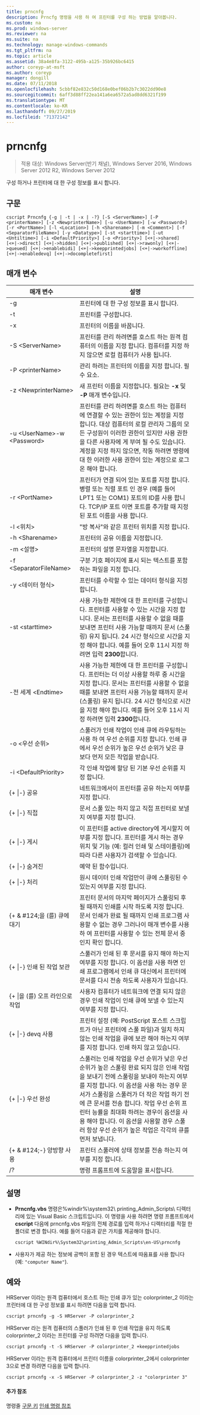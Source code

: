 ```yaml
---
title: prncnfg
description: Prncfg 명령을 사용 하 여 프린터를 구성 하는 방법을 알아봅니다.
ms.custom: na
ms.prod: windows-server
ms.reviewer: na
ms.suite: na
ms.technology: manage-windows-commands
ms.tgt_pltfrm: na
ms.topic: article
ms.assetid: 38a4e8fa-3122-495b-a125-35b926bc6415
author: coreyp-at-msft
ms.author: coreyp
manager: dongill
ms.date: 07/11/2018
ms.openlocfilehash: 5cbbf82e832c50d168e0bef06b2b7c3022dd90e8
ms.sourcegitcommit: 6aff3d88ff22ea141a6ea6572a5ad8dd6321f199
ms.translationtype: MT
ms.contentlocale: ko-KR
ms.lasthandoff: 09/27/2019
ms.locfileid: "71372142"
---
```

# <a name="prncnfg"></a>prncnfg

>적용 대상: Windows Server(반기 채널), Windows Server 2016, Windows Server 2012 R2, Windows Server 2012

구성 하거나 프린터에 대 한 구성 정보를 표시 합니다.

## <a name="syntax"></a>구문
```
cscript Prncnfg {-g | -t | -x | -?} [-S <ServerName>] [-P <printerName>] [-z <NewprinterName>] [-u <UserName>] [-w <Password>] [-r <PortName>] [-l <Location>] [-h <Sharename>] [-m <Comment>] [-f <SeparatorFileName>] [-y <Datatype>] [-st <starttime>] [-ut <Untiltime>] [-i <DefaultPriority>] [-o <Priority>] [<+|->shared] [<+|->direct] [<+|->hidden] [<+|->published] [<+|->rawonly] [<+|->queued] [<+|->enablebidi] [<+|->keepprintedjobs] [<+|->workoffline] [<+|->enabledevq] [<+|->docompletefirst]
```

## <a name="parameters"></a>매개 변수
|매개 변수|설명|
|-------|--------|
|-g|프린터에 대 한 구성 정보를 표시 합니다.|
|-t|프린터를 구성합니다.|
|-x|프린터의 이름을 바꿉니다.|
|-S \<ServerName\>|프린터를 관리 하려면를 호스트 하는 원격 컴퓨터의 이름을 지정 합니다. 컴퓨터를 지정 하지 않으면 로컬 컴퓨터가 사용 됩니다.|
|-P \<printerName\>|관리 하려는 프린터의 이름을 지정 합니다. 필수 요소.|
|-z \<NewprinterName\>|새 프린터 이름을 지정합니다. 필요는 **-x** 및 **-P** 매개 변수입니다.|
|-u \<UserName\>-w \<Password\>|프린터를 관리 하려면를 호스트 하는 컴퓨터에 연결할 수 있는 권한이 있는 계정을 지정 합니다. 대상 컴퓨터의 로컬 관리자 그룹의 모든 구성원이 이러한 권한이 있지만 사용 권한을 다른 사용자에 게 부여 될 수도 있습니다. 계정을 지정 하지 않으면, 작동 하려면 명령에 대 한 이러한 사용 권한이 있는 계정으로 로그온 해야 합니다.|
|-r \<PortName\>|프린터가 연결 되어 있는 포트를 지정 합니다. 병렬 또는 직렬 포트 인 경우 (예를 들어 LPT1 또는 COM1) 포트의 ID를 사용 합니다. TCP/IP 포트 이면 포트를 추가할 때 지정 된 포트 이름을 사용 합니다.|
|-l \<위치\>|"방 복사"와 같은 프린터 위치를 지정 합니다.|
|-h \<Sharename\>|프린터의 공유 이름을 지정합니다.|
|-m \<설명\>|프린터의 설명 문자열을 지정합니다.|
|-f \<SeparatorFileName\>|구분 기호 페이지에 표시 되는 텍스트를 포함 하는 파일을 지정 합니다.|
|-y \<데이터 형식\>|프린터를 수락할 수 있는 데이터 형식을 지정 합니다.|
|-st \<starttime\>|사용 가능한 제한에 대 한 프린터를 구성합니다. 프린터를 사용할 수 있는 시간을 지정 합니다. 문서는 프린터를 사용할 수 없을 때를 보내면 프린터 사용 가능할 때까지 문서 (스풀링) 유지 됩니다. 24 시간 형식으로 시간을 지정 해야 합니다. 예를 들어 오후 11시 지정 하려면 입력 **2300**합니다.|
|-전 세계 \<Endtime\>|사용 가능한 제한에 대 한 프린터를 구성합니다. 프린터는 더 이상 사용할 하루 중 시간을 지정 합니다. 문서는 프린터를 사용할 수 없을 때를 보내면 프린터 사용 가능할 때까지 문서 (스풀링) 유지 됩니다. 24 시간 형식으로 시간을 지정 해야 합니다. 예를 들어 오후 11시 지정 하려면 입력 **2300**합니다.|
|-o \<우선 순위\>|스풀러가 인쇄 작업이 인쇄 큐에 라우팅하는 사용 하 여 우선 순위를 지정 합니다. 인쇄 큐에서 우선 순위가 높은 우선 순위가 낮은 큐 보다 먼저 모든 작업을 받습니다.|
|-i \<DefaultPriority\>|각 인쇄 작업에 할당 된 기본 우선 순위를 지정 합니다.|
|{+ &#124;-} 공유|네트워크에서이 프린터를 공유 하는지 여부를 지정 합니다.|
|{+ &#124;-} 직접|문서 스풀 있는 하지 않고 직접 프린터로 보낼지 여부를 지정 합니다.|
|{+ &#124;-} 게시|이 프린터를 active directory에 게시할지 여부를 지정 합니다. 프린터를 게시 하는 경우 위치 및 기능 (예: 컬러 인쇄 및 스테이플링)에 따라 다른 사용자가 검색할 수 있습니다.|
|{+ &#124;-} 숨겨진|예약 된 함수입니다.|
|{+ &#124;-} 처리|원시 데이터 인쇄 작업만이 큐에 스풀링된 수 있는지 여부를 지정 합니다.|
|{+ & #124;을 (를) 큐에 대기|프린터 문서의 마지막 페이지가 스풀링되 후 될 때까지 인쇄를 시작 하도록 지정 합니다. 문서 인쇄가 완료 될 때까지 인쇄 프로그램 사용할 수 없는 경우 그러나이 매개 변수를 사용 하 여 프린터를 사용할 수 있는 전체 문서 중인지 확인 합니다.|
|{+ &#124;-} 인쇄 된 작업 보관|스풀러가 인쇄 된 후 문서를 유지 해야 하는지 여부를 지정 합니다. 이 옵션을 사용 하면 인쇄 프로그램에서 인쇄 큐 대신에서 프린터에 문서를 다시 전송 하도록 사용자가 있습니다.|
|{+ &#124;을 (를) 오프 라인으로 작업|사용자 컴퓨터가 네트워크에 연결 되지 않은 경우 인쇄 작업이 인쇄 큐에 보낼 수 있는지 여부를 지정 합니다.|
|{+ &#124;-} devq 사용|프린터 설정 (예: PostScript 포스트 스크립트가 아닌 프린터에 스풀 파일)과 일치 하지 않는 인쇄 작업을 큐에 보관 해야 하는지 여부를 지정 합니다. 인쇄 하지 않고 있습니다.|
|{+ &#124;-} 우선 완성|스풀러는 인쇄 작업을 우선 순위가 낮은 우선 순위가 높은 스풀링 완료 되지 않은 인쇄 작업을 보내기 전에 스풀링을 보내야 하는지 여부를 지정 합니다. 이 옵션을 사용 하는 경우 문서가 스풀링을 스풀러가 더 작은 작업 하기 전에 큰 문서를 전송 합니다. 작업 우선 순위 프린터 능률을 최대화 하려는 경우이 옵션을 사용 해야 합니다. 이 옵션을 사용할 경우 스풀러 항상 우선 순위가 높은 작업은 각각의 큐를 먼저 보냅니다.|
|{+ & #124;-} 양방향 사용|프린터 스풀러에 상태 정보를 전송 하는지 여부를 지정 합니다.|
|/?|명령 프롬프트에 도움말을 표시합니다.|

## <a name="remarks"></a>설명
-   **Prncnfg.vbs** 명령은%windir%\system32\ printing_Admin_Scripts\\<language> 디렉터리에 있는 Visual Basic 스크립트입니다. 이 명령을 사용 하려면 명령 프롬프트에서 **cscript** 다음에 prncnfg.vbs 파일의 전체 경로를 입력 하거나 디렉터리를 적절 한 폴더로 변경 합니다. 예를 들어 다음과 같은 가치를 제공해야 합니다.
    ```
    cscript %WINdir%\System32\printing_Admin_Scripts\en-US\prncnfg
    ```
-   사용자가 제공 하는 정보에 공백이 포함 된 경우 텍스트에 따옴표를 사용 합니다 (예: `"computer Name"`).

## <a name="BKMK_examples"></a>예와
HRServer 이라는 원격 컴퓨터에서 호스트 하는 인쇄 큐가 있는 colorprinter_2 이라는 프린터에 대 한 구성 정보를 표시 하려면 다음을 입력 합니다.
```
cscript prncnfg -g -S HRServer -P colorprinter_2 
```

HRServer 라는 원격 컴퓨터의 스풀러가 인쇄 된 후 인쇄 작업을 유지 하도록 colorprinter_2 이라는 프린터를 구성 하려면 다음을 입력 합니다.
```
cscript prncnfg -t -S HRServer -P colorprinter_2 +keepprintedjobs 
```

HRServer 이라는 원격 컴퓨터에서 프린터 이름을 colorprinter_2에서 colorprinter 3으로 변경 하려면 다음을 입력 합니다.
```
cscript prncnfg -x -S HRServer -P colorprinter_2 -z "colorprinter 3" 
```

#### <a name="additional-references"></a>추가 참조
명령줄 [구문 키](command-line-syntax-key.md)
[인쇄 명령 참조](print-command-reference.md)
